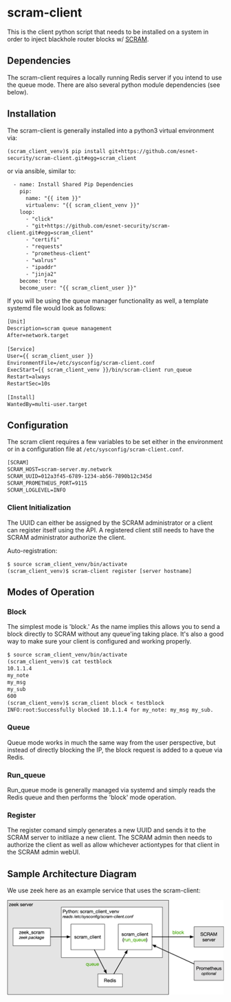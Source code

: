 # scram-client

This is the client python script that needs to be installed on a system in order to inject blackhole router blocks w/ [SCRAM](https://github.com/esnet-security/scram).

## Dependencies

The scram-client requires a locally running Redis server if you intend to use the queue mode.  There are also several python module dependencies (see below).

## Installation

The scram-client is generally installed into a python3 virtual environment via:
```
(scram_client_venv)$ pip install git+https://github.com/esnet-security/scram-client.git#egg=scram_client
```
or via ansible, similar to:
```
  - name: Install Shared Pip Dependencies
    pip:
      name: "{{ item }}"
      virtualenv: "{{ scram_client_venv }}"
    loop:
      - "click"
      - "git+https://github.com/esnet-security/scram-client.git#egg=scram_client"
      - "certifi"
      - "requests"
      - "prometheus-client"
      - "walrus"
      - "ipaddr"
      - "jinja2"
    become: true
    become_user: "{{ scram_client_user }}"
```

If you will be using the queue manager functionality as well, a template systemd file would look as follows:
```
[Unit]
Description=scram queue management
After=network.target

[Service]
User={{ scram_client_user }}
EnvironmentFile=/etc/sysconfig/scram-client.conf
ExecStart={{ scram_client_venv }}/bin/scram-client run_queue
Restart=always
RestartSec=10s

[Install]
WantedBy=multi-user.target
```

## Configuration

The scram client requires a few variables to be set either in the environment or in a configuration file at `/etc/sysconfig/scram-client.conf`.

```
[SCRAM]
SCRAM_HOST=scram-server.my.network
SCRAM_UUID=012a3f45-6789-1234-ab56-7890b12c345d
SCRAM_PROMETHEUS_PORT=9115
SCRAM_LOGLEVEL=INFO
```

### Client Initialization

The UUID can either be assigned by the SCRAM administrator or a client can
register itself using the API.  A registered client still needs to have the SCRAM administrator authorize the client.

Auto-registration:
```
$ source scram_client_venv/bin/activate
(scram_client_venv)$ scram-client register [server hostname]
```

## Modes of Operation

### Block

The simplest mode is 'block.'  As the name implies this allows you to send a
block directly to SCRAM without any queue'ing taking place.  It's also a good
way to make sure your client is configured and working properly.

```
$ source scram_client_venv/bin/activate
(scram_client_venv)$ cat testblock
10.1.1.4
my_note
my_msg
my_sub
600
(scram_client_venv)$ scram_client block < testblock
INFO:root:Successfully blocked 10.1.1.4 for my_note: my_msg my_sub.
```

### Queue

Queue mode works in much the same way from the user perspective, but instead of directly blocking the IP, the block request is added to a queue via Redis.

### Run_queue

Run_queue mode is generally managed via systemd and simply reads the Redis queue and then performs the 'block' mode operation.

### Register

The register comand simply generates a new UUID and sends it to the SCRAM server to initliaze a new client.  The SCRAM admin then needs to authorize the client as well as allow whichever actiontypes for that client in the SCRAM admin webUI.

## Sample Architecture Diagram

We use zeek here as an example service that uses the scram-client:

![SCRAM Client Example](./docs/scram_client_example.png)

